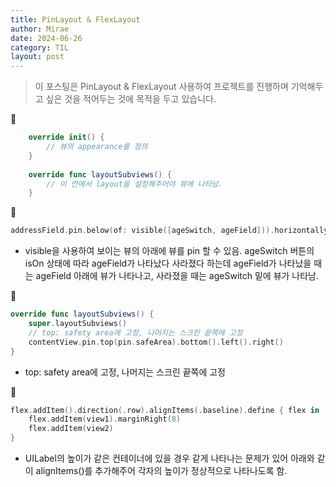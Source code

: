 ```yaml
---
title: PinLayout & FlexLayout
author: Mirae
date: 2024-06-26
category: TIL
layout: post
---
```


> 이 포스팅은 PinLayout & FlexLayout 사용하여 프로젝트를 진행하며 기억해두고 싶은 것을 적어두는 것에 목적을 두고 있습니다.

🍊
```swift
    override init() {
        // 뷰의 appearance를 정의
    }
    
    override func layoutSubviews() {
        // 이 안에서 layout을 설정해주어야 뷰에 나타남.
    }
```

🍊
```swift
addressField.pin.below(of: visible([ageSwitch, ageField])).horizontally().height(height).marginTop(margin).marginHorizontal(20)
```
  
  - visible을 사용하여 보이는 뷰의 아래에 뷰를 pin 할 수 있음. ageSwitch 버튼의 isOn 상태에 따라 ageField가 나타났다 사라졌다 하는데 ageField가 나타났을 때는 ageField 아래에 뷰가 나타나고, 사라졌을 때는 ageSwitch 밑에 뷰가 나타남.

🍊
```swift
override func layoutSubviews() {
    super.layoutSubviews()
    // top: safety area에 고정, 나머지는 스크린 끝쪽에 고정
    contentView.pin.top(pin.safeArea).bottom().left().right()
}
```
- top: safety area에 고정, 나머지는 스크린 끝쪽에 고정

🍊
```swift
flex.addItem().direction(.row).alignItems(.baseline).define { flex in
    flex.addItem(view1).marginRight(8)
    flex.addItem(view2)
}
```
- UILabel의 높이가 같은 컨테이너에 있을 경우 같게 나타나는 문제가 있어 아래와 같이 alignItems()를 추가해주어 각자의 높이가 정상적으로 나타나도록 함.
